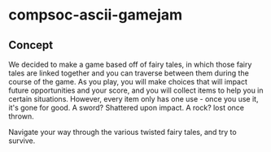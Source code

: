 # compsoc-ascii-gamejam

## Concept

We decided to make a game based off of fairy tales, in which those fairy tales are linked together and you can traverse between them during the course of the game.
As you play, you will make choices that will impact future opportunities and your score, and you will collect items to help you in certain situations. However, every item only has one use - once you use it, it's gone for good. A sword? Shattered upon impact. A rock? lost once thrown.

Navigate your way through the various twisted fairy tales, and try to survive.
